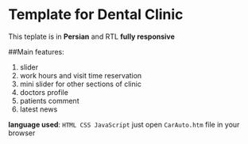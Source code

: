 # Template for Dental Clinic
This teplate is in **Persian** and RTL **fully responsive**

##Main features:
1. slider
2. work hours and visit time reservation
3. mini slider for other sections of clinic
4. doctors profile
5. patients comment
6. latest news

**language used**: `HTML CSS JavaScript`
just open `CarAuto.htm` file in your browser
